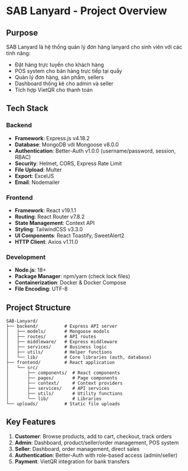 # SAB Lanyard - Project Overview

## Purpose
SAB Lanyard là hệ thống quản lý đơn hàng lanyard cho sinh viên với các tính năng:
- Đặt hàng trực tuyến cho khách hàng
- POS system cho bán hàng trực tiếp tại quầy
- Quản lý đơn hàng, sản phẩm, sellers
- Dashboard thống kê cho admin và seller
- Tích hợp VietQR cho thanh toán

## Tech Stack

### Backend
- **Framework**: Express.js v4.18.2
- **Database**: MongoDB với Mongoose v8.0.0
- **Authentication**: Better-Auth v1.0.0 (username/password, session, RBAC)
- **Security**: Helmet, CORS, Express Rate Limit
- **File Upload**: Multer
- **Export**: ExcelJS
- **Email**: Nodemailer

### Frontend
- **Framework**: React v19.1.1
- **Routing**: React Router v7.8.2
- **State Management**: Context API
- **Styling**: TailwindCSS v3.3.0
- **UI Components**: React Toastify, SweetAlert2
- **HTTP Client**: Axios v1.11.0

### Development
- **Node.js**: 18+
- **Package Manager**: npm/yarn (check lock files)
- **Containerization**: Docker & Docker Compose
- **File Encoding**: UTF-8

## Project Structure
```
SAB-Lanyard/
├── backend/          # Express API server
│   ├── models/       # Mongoose models
│   ├── routes/       # API routes
│   ├── middleware/   # Express middleware
│   ├── services/     # Business logic
│   ├── utils/        # Helper functions
│   └── lib/          # Core libraries (auth, database)
├── frontend/         # React application
│   └── src/
│       ├── components/  # React components
│       ├── pages/       # Page components
│       ├── context/     # Context providers
│       ├── services/    # API services
│       ├── utils/       # Utility functions
│       └── lib/         # Libraries
└── uploads/          # Static file uploads
```

## Key Features
1. **Customer**: Browse products, add to cart, checkout, track orders
2. **Admin**: Dashboard, product/seller/order management, POS system
3. **Seller**: Dashboard, order management, direct sales
4. **Authentication**: Better-Auth with role-based access (admin/seller)
5. **Payment**: VietQR integration for bank transfers
